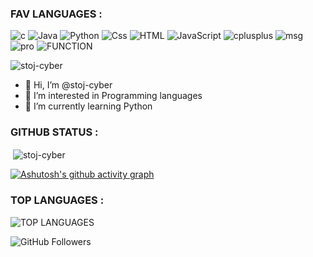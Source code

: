 ### FAV LANGUAGES :
![c](https://img.shields.io/badge/1-C-blue)
![Java](https://img.shields.io/badge/2-JAVA-red)
![Python](https://img.shields.io/badge/3-PYTHON-yellow)
![Css](https://img.shields.io/badge/4-CSS-brightgreen)
![HTML](https://img.shields.io/badge/5-HTML-white)
![JavaScript](https://img.shields.io/badge/5-JAVASCRIPT-orange)
![cplusplus](https://img.shields.io/badge/6-C++-ff69b4)
![msg](https://img.shields.io/badge/!-BEGINNER-cyan)
![pro](https://img.shields.io/badge/!-NOT_PRO-green)
![FUNCTION](https://img.shields.io/badge/!-CURRENTLY_STAY_SAFE_YOUR_HOME-darkred)
<p align="left"> <img src="https://komarev.com/ghpvc/?username=stoj-cyber&label=Profile%20views&color=0e75b6&style=flat" alt="stoj-cyber" /> </p>

- 👋 Hi, I’m @stoj-cyber
- 👀 I’m interested in Programming languages
- 🌱 I’m currently learning Python

<!---
stoj-cyber/stoj-cyber is a ✨ special ✨ repository because its `README.md` (this file) appears on your GitHub profile.
You can click the Preview link to take a look at your changes.
--->

### GITHUB STATUS :
<!--- <p align="left"> <a href="https://github.com/ryo-ma/github-profile-trophy"><img src="https://github-profile-trophy.vercel.app/?username=stoj-cyber" alt="stoj-cyber" /></a> </p> --->

<p>&nbsp;<img align="center" src="https://github-readme-stats.vercel.app/api?username=stoj-cyber&show_icons=true&locale=en" alt="stoj-cyber" /></p>

[![Ashutosh's github activity graph](https://activity-graph.herokuapp.com/graph?username=stoj-cyber&theme=dracula)](https://github.com/stoj-cyber/github-readme-activity-graph)

### TOP LANGUAGES :
 ![TOP LANGUAGES](https://github-readme-stats.vercel.app/api/top-langs/?username=stoj-cyber&show_icons=true&theme=radical)

 ![GitHub Followers](https://img.shields.io/github/followers/stoj-cyber?style=social)
